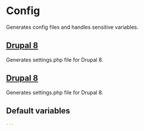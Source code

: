 # Config
Generates config files and handles sensitive variables.
<!--TOC-->
## [Drupal 8](config_generate-drupal8/README.md)
Generates settings.php file for Drupal 8.
## [Drupal 8](config_generate-matomo/README.md)
Generates settings.php file for Drupal 8.
<!--ENDTOC-->

<!--ROLEVARS-->
## Default variables
```yaml
---


```

<!--ENDROLEVARS-->
